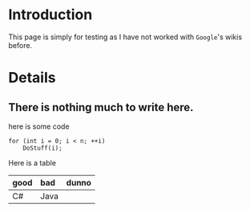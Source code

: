 # Introduction #

This page is simply for testing as I have not worked with `Google`'s wikis before.


# Details #

There is nothing much to write here.
---
here is some code
```
for (int i = 0; i < n; ++i)
    DoStuff(i);
```

Here is a table

| good | bad | dunno |
|:-----|:----|:------|
| C#   | Java |